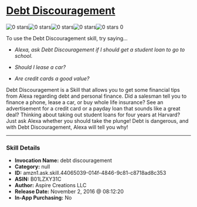 # [Debt Discouragement](http://alexa.amazon.com/#skills/amzn1.ask.skill.44065039-014f-4846-9c81-c8718ad8c353)
![0 stars](../../images/ic_star_border_black_18dp_1x.png)![0 stars](../../images/ic_star_border_black_18dp_1x.png)![0 stars](../../images/ic_star_border_black_18dp_1x.png)![0 stars](../../images/ic_star_border_black_18dp_1x.png)![0 stars](../../images/ic_star_border_black_18dp_1x.png) 0

To use the Debt Discouragement skill, try saying...

* *Alexa, ask Debt Discouragement if I should get a student loan to go to school.*

* *Should I lease a car?*

* *Are credit cards a good value?*

Debt Discouragement is a Skill that allows you to get some financial tips from Alexa regarding debt and personal finance. Did a salesman tell you to finance a phone, lease a car, or buy whole life insurance? See an advertisement for a credit card or a payday loan that sounds like a great deal? Thinking about taking out student loans for four years at Harvard? Just ask Alexa whether you should take the plunge! Debt is dangerous, and with Debt Discouragement, Alexa will tell you why!

***

### Skill Details

* **Invocation Name:** debt discouragement
* **Category:** null
* **ID:** amzn1.ask.skill.44065039-014f-4846-9c81-c8718ad8c353
* **ASIN:** B01LZXY31C
* **Author:** Aspire Creations LLC
* **Release Date:** November 2, 2016 @ 08:12:20
* **In-App Purchasing:** No
